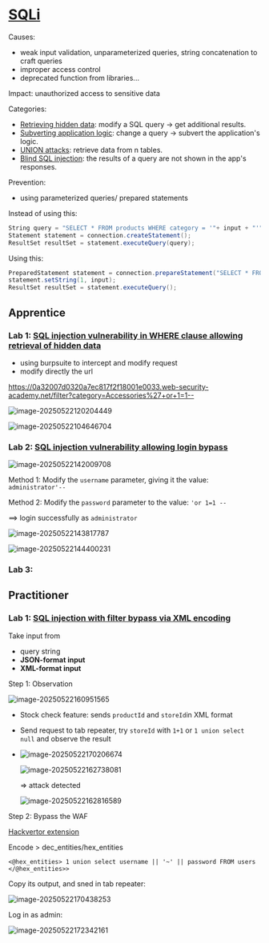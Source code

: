 # [SQLi](https://portswigger.net/web-security/sql-injection)

Causes: 

- weak input validation, unparameterized queries, string concatenation to craft queries
- improper access control
- deprecated function from libraries...

Impact: unauthorized access to sensitive data

Categories: 

- [Retrieving hidden data](https://portswigger.net/web-security/sql-injection#retrieving-hidden-data): modify a SQL query → get additional results.
- [Subverting application logic](https://portswigger.net/web-security/sql-injection#subverting-application-logic): change a query → subvert the application's logic.
- [UNION attacks](https://portswigger.net/web-security/sql-injection/union-attacks): retrieve data from n tables.
- [Blind SQL injection](https://portswigger.net/web-security/sql-injection/blind): the results of a query are not shown in the app's responses.

Prevention:  

- using parameterized queries/ prepared statements

Instead of using this:

```c#
String query = "SELECT * FROM products WHERE category = '"+ input + "'";
Statement statement = connection.createStatement();
ResultSet resultSet = statement.executeQuery(query);
```

Using this: 

```c#
PreparedStatement statement = connection.prepareStatement("SELECT * FROM products WHERE category = ?"); 
statement.setString(1, input); 
ResultSet resultSet = statement.executeQuery();
```



## Apprentice 

### Lab 1: [SQL injection vulnerability in WHERE clause allowing retrieval of hidden data](https://portswigger.net/web-security/sql-injection/lab-retrieve-hidden-data)

- using burpsuite to intercept and modify request
- modify directly the url 

https://0a32007d0320a7ec817f2f18001e0033.web-security-academy.net/filter?category=Accessories%27+or+1=1--

![image-20250522120204449](./image/image-20250522120204449.png)

![image-20250522104646704](./image/image-20250522104646704.png)

### Lab 2: [SQL injection vulnerability allowing login bypass](https://portswigger.net/web-security/sql-injection/lab-login-bypass)

![image-20250522142009708](./image/image-20250522142009708.png)

Method 1: Modify the `username` parameter, giving it the value: `administrator'--`

Method 2: Modify the `password` parameter to the value: `'or 1=1 --`

==> login successfully as `administrator`

![image-20250522143817787](./image/image-20250522143817787.png)

![image-20250522144400231](./image/image-20250522144400231.png)

### Lab 3: 

## Practitioner

### Lab 1: [SQL injection with filter bypass via XML encoding](https://portswigger.net/web-security/sql-injection/lab-sql-injection-with-filter-bypass-via-xml-encoding)

Take input from 

- query string
- **JSON-format input**
- **XML-format input**

Step 1: Observation

![image-20250522160951565](./image/image-20250522160951565.png)

- Stock check feature: sends `productId` and `storeId`in XML format

- Send request to tab repeater, try `storeId` with `1+1` or `1 union select null` and observe the result

- ![image-20250522170206674](./image/image-20250522170206674.png)

  ![image-20250522162738081](./image/image-20250522162738081.png)

  => attack detected

  ![image-20250522162816589](./image/image-20250522162816589.png)

Step 2: Bypass the WAF 

[Hackvertor extension](https://portswigger.net/bappstore/65033cbd2c344fbabe57ac060b5dd100)

Encode > dec_entities/hex_entities

`<@hex_entities> 1 union select username || '~' || password FROM users </@hex_entities>>`

Copy its output, and sned in tab repeater:

![image-20250522170438253](./image/image-20250522170438253.png)

Log in as admin:

![image-20250522172342161](./image/image-20250522172342161.png)
